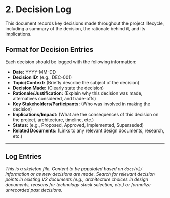 # 2. Decision Log

This document records key decisions made throughout the project lifecycle, including a summary of the decision, the rationale behind it, and its implications.

## Format for Decision Entries

Each decision should be logged with the following information:

*   **Date:** YYYY-MM-DD
*   **Decision ID:** (e.g., DEC-001)
*   **Topic/Context:** (Briefly describe the subject of the decision)
*   **Decision Made:** (Clearly state the decision)
*   **Rationale/Justification:** (Explain why this decision was made, alternatives considered, and trade-offs)
*   **Key Stakeholders/Participants:** (Who was involved in making the decision)
*   **Implications/Impact:** (What are the consequences of this decision on the project, architecture, timeline, etc.)
*   **Status:** (e.g., Proposed, Approved, Implemented, Superseded)
*   **Related Documents:** (Links to any relevant design documents, research, etc.)

---

## Log Entries

*This is a skeleton file. Content to be populated based on `docs/v2/` information or as new decisions are made. Search for relevant decision points in existing V2 documents (e.g., architecture choices in design documents, reasons for technology stack selection, etc.) or formalize unrecorded past decisions.* 
